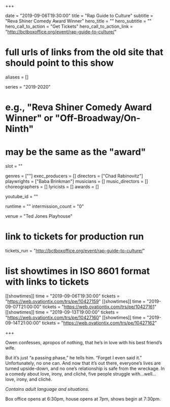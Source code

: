 +++

date = "2019-09-06T19:30:00"
title = "Rap Guide to Culture"
subtitle = "Reva Shiner Comedy Award Winner"
hero_title = ""
hero_subtitle = ""
hero_call_to_action = "Get Tickets"
hero_call_to_action_link = "http://bctboxoffice.org/event/rap-guide-to-culture/"

# full urls of links from the old site that should point to this show
aliases = []

series = "2019-2020"
# e.g., "Reva Shiner Comedy Award Winner" or "Off-Broadway/On-Ninth"
# may be the same as the "award"
slot = ""

genres = [""]
exec_producers = []
directors = ["Chad Rabinovitz"]
playwrights = ["Baba Brinkman"]
musicians = []
music_directors = []
choreographers = []
lyricists = []
awards = []

youtube_id = ""

runtime = ""
intermission_count = "0"

venue = "Ted Jones Playhouse"

# link to tickets for production run
tickets_run = "http://bctboxoffice.org/event/rap-guide-to-culture/"

# list showtimes in ISO 8601 format with links to tickets
[[showtimes]]
    time = "2019-09-06T19:30:00"
    tickets = "https://web.ovationtix.com/trs/pe/10427159"
[[showtimes]]
    time = "2019-09-07T21:00:00"
    tickets = "https://web.ovationtix.com/trs/pe/10427161"
[[showtimes]]
    time = "2019-09-13T19:00:00"
    tickets = "https://web.ovationtix.com/trs/pe/10427160"
[[showtimes]]
    time = "2019-09-14T21:00:00"
    tickets = "https://web.ovationtix.com/trs/pe/10427162"

+++

Owen confesses, apropos of nothing, that he’s in love with his best friend’s wife.

But it’s just “a passing phase,” he tells him. “Forget I even said it.” Unfortunately, no one can. And now that it’s out there, everyone’s lives are turned upside-down, and no one’s relationship is safe from the wreckage. In a comedy about love, irony, and cliché, five people struggle with…well…love, irony, and cliché.

*Contains adult language and situations.*

Box office opens at 6:30pm, house opens at 7pm, shows begin at 7:30pm.
